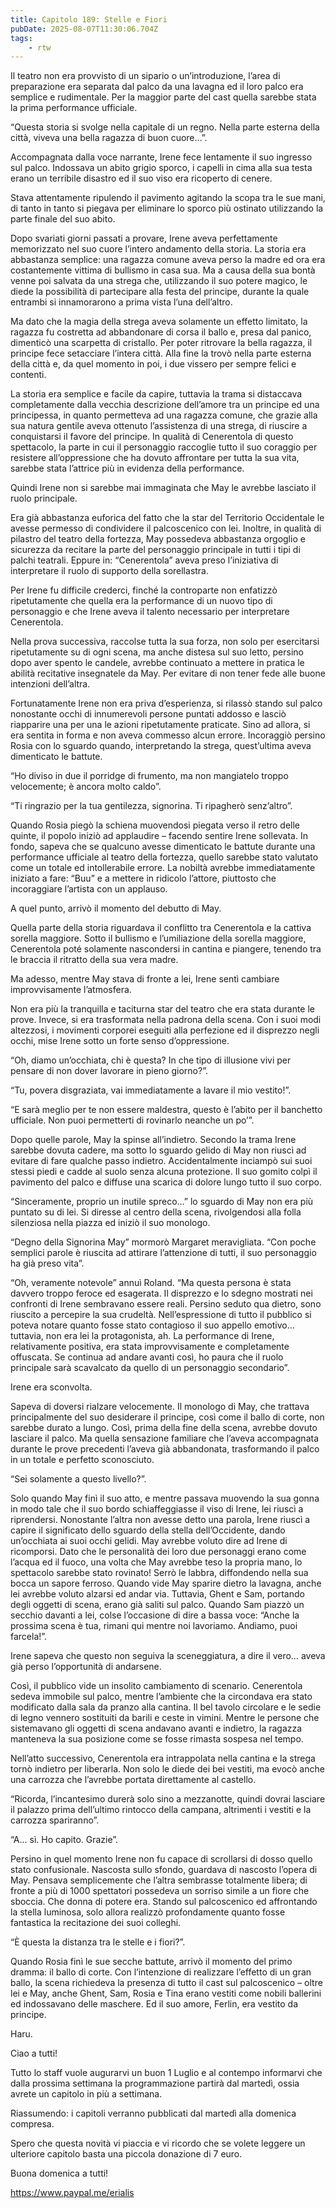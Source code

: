 ```yaml
---
title: Capitolo 189: Stelle e Fiori
pubDate: 2025-08-07T11:30:06.704Z
tags:
    - rtw
---
```



Il teatro non era provvisto di un sipario o un’introduzione, l’area di preparazione era separata dal palco da una lavagna ed il loro palco era semplice e rudimentale. Per la maggior parte del cast quella sarebbe stata la prima performance ufficiale.


“Questa storia si svolge nella capitale di un regno. Nella parte esterna della città, viveva una bella ragazza di buon cuore…”.


Accompagnata dalla voce narrante, Irene fece lentamente il suo ingresso sul palco. Indossava un abito grigio sporco, i capelli in cima alla sua testa erano un terribile disastro ed il suo viso era ricoperto di cenere.


Stava attentamente ripulendo il pavimento agitando la scopa tra le sue mani, di tanto in tanto si piegava per eliminare lo sporco più ostinato utilizzando la parte finale del suo abito.


Dopo svariati giorni passati a provare, Irene aveva perfettamente memorizzato nel suo cuore l’intero andamento della storia. La storia era abbastanza semplice: una ragazza comune aveva perso la madre ed ora era costantemente vittima di bullismo in casa sua. Ma a causa della sua bontà venne poi salvata da una strega che, utilizzando il suo potere magico, le diede la possibilità di partecipare alla festa del principe, durante la quale entrambi si innamorarono a prima vista l’una dell’altro.


Ma dato che la magia della strega aveva solamente un effetto limitato, la ragazza fu costretta ad abbandonare di corsa il ballo e, presa dal panico, dimenticò una scarpetta di cristallo. Per poter ritrovare la bella ragazza, il principe fece setacciare l’intera città. Alla fine la trovò nella parte esterna della città e, da quel momento in poi, i due vissero per sempre felici e contenti.


La storia era semplice e facile da capire, tuttavia la trama si distaccava completamente dalla vecchia descrizione dell’amore tra un principe ed una principessa, in quanto permetteva ad una ragazza comune, che grazie alla sua natura gentile aveva ottenuto l’assistenza di una strega, di riuscire a conquistarsi il favore del principe. In qualità di Cenerentola di questo spettacolo, la parte in cui il personaggio raccoglie tutto il suo coraggio per resistere all’oppressione che ha dovuto affrontare per tutta la sua vita, sarebbe stata l’attrice più in evidenza della performance.


Quindi Irene non si sarebbe mai immaginata che May le avrebbe lasciato il ruolo principale.


Era già abbastanza euforica del fatto che la star del Territorio Occidentale le avesse permesso di condividere il palcoscenico con lei. Inoltre, in qualità di pilastro del teatro della fortezza, May possedeva abbastanza orgoglio e sicurezza da recitare la parte del personaggio principale in tutti i tipi di palchi teatrali. Eppure in: “Cenerentola” aveva preso l’iniziativa di interpretare il ruolo di supporto della sorellastra.


Per Irene fu difficile crederci, finché la controparte non enfatizzò ripetutamente che quella era la performance di un nuovo tipo di personaggio e che Irene aveva il talento necessario per interpretare Cenerentola.


Nella prova successiva, raccolse tutta la sua forza, non solo per esercitarsi ripetutamente su di ogni scena, ma anche distesa sul suo letto, persino dopo aver spento le candele, avrebbe continuato a mettere in pratica le abilità recitative insegnatele da May. Per evitare di non tener fede alle buone intenzioni dell’altra.


Fortunatamente Irene non era priva d’esperienza, si rilassò stando sul palco nonostante occhi di innumerevoli persone puntati addosso e lasciò riapparire una per una le azioni ripetutamente praticate. Sino ad allora, si era sentita in forma e non aveva commesso alcun errore. Incoraggiò persino Rosia con lo sguardo quando, interpretando la strega, quest’ultima aveva dimenticato le battute.


“Ho diviso in due il porridge di frumento, ma non mangiatelo troppo velocemente; è ancora molto caldo”.


“Ti ringrazio per la tua gentilezza, signorina. Ti ripagherò senz’altro”.


Quando Rosia piegò la schiena muovendosi piegata verso il retro delle quinte, il popolo iniziò ad applaudire – facendo sentire Irene sollevata. In fondo, sapeva che se qualcuno avesse dimenticato le battute durante una performance ufficiale al teatro della fortezza, quello sarebbe stato valutato come un totale ed intollerabile errore. La nobiltà avrebbe immediatamente iniziato a fare: “Buu” e a mettere in ridicolo l’attore, piuttosto che incoraggiare l’artista con un applauso.


A quel punto, arrivò il momento del debutto di May.


Quella parte della storia riguardava il conflitto tra Cenerentola e la cattiva sorella maggiore. Sotto il bullismo e l’umiliazione della sorella maggiore, Cenerentola poté solamente nascondersi in cantina e piangere, tenendo tra le braccia il ritratto della sua vera madre.


Ma adesso, mentre May stava di fronte a lei, Irene sentì cambiare improvvisamente l’atmosfera.


Non era più la tranquilla e taciturna star del teatro che era stata durante le prove. Invece, si era trasformata nella padrona della scena. Con i suoi modi altezzosi, i movimenti corporei eseguiti alla perfezione ed il disprezzo negli occhi, mise Irene sotto un forte senso d’oppressione.


“Oh, diamo un’occhiata, chi è questa? In che tipo di illusione vivi per pensare di non dover lavorare in pieno giorno?”.


“Tu, povera disgraziata, vai immediatamente a lavare il mio vestito!”.


“E sarà meglio per te non essere maldestra, questo è l’abito per il banchetto ufficiale. Non puoi permetterti di rovinarlo neanche un po’”.


Dopo quelle parole, May la spinse all’indietro. Secondo la trama Irene sarebbe dovuta cadere, ma sotto lo sguardo gelido di May non riuscì ad evitare di fare qualche passo indietro. Accidentalmente inciampò sui suoi stessi piedi e cadde al suolo senza alcuna protezione. Il suo gomito colpì il pavimento del palco e diffuse una scarica di dolore lungo tutto il suo corpo.


“Sinceramente, proprio un inutile spreco…” lo sguardo di May non era più puntato su di lei. Si diresse al centro della scena, rivolgendosi alla folla silenziosa nella piazza ed iniziò il suo monologo.


“Degno della Signorina May” mormorò Margaret meravigliata. “Con poche semplici parole è riuscita ad attirare l’attenzione di tutti, il suo personaggio ha già preso vita”.


“Oh, veramente notevole” annuì Roland. “Ma questa persona è stata davvero troppo feroce ed esagerata. Il disprezzo e lo sdegno mostrati nei confronti di Irene sembravano essere reali. Persino seduto qua dietro, sono riuscito a percepire la sua crudeltà. Nell’espressione di tutto il pubblico si poteva notare quanto fosse stato contagioso il suo appello emotivo… tuttavia, non era lei la protagonista, ah. La performance di Irene, relativamente positiva, era stata improvvisamente e completamente offuscata. Se continua ad andare avanti così, ho paura che il ruolo principale sarà scavalcato da quello di un personaggio secondario”. 


Irene era sconvolta.


Sapeva di doversi rialzare velocemente. Il monologo di May, che trattava principalmente del suo desiderare il principe, così come il ballo di corte, non sarebbe durato a lungo. Così, prima della fine della scena, avrebbe dovuto lasciare il palco. Ma quella sensazione familiare che l’aveva accompagnata durante le prove precedenti l’aveva già abbandonata, trasformando il palco in un totale e perfetto sconosciuto.


“Sei solamente a questo livello?”.


Solo quando May finì il suo atto, e mentre passava muovendo la sua gonna in modo tale che il suo bordo schiaffeggiasse il viso di Irene, lei riuscì a riprendersi. Nonostante l’altra non avesse detto una parola, Irene riuscì a capire il significato dello sguardo della stella dell’Occidente, dando un’occhiata ai suoi occhi gelidi. May avrebbe voluto dire ad Irene di ricomporsi. Dato che le personalità dei loro due personaggi erano come l’acqua ed il fuoco, una volta che May avrebbe teso la propria mano, lo spettacolo sarebbe stato rovinato! Serrò le labbra, diffondendo nella sua bocca un sapore ferroso. Quando vide May sparire dietro la lavagna, anche lei avrebbe voluto alzarsi ed andar via. Tuttavia, Ghent e Sam, portando degli oggetti di scena, erano già saliti sul palco. Quando Sam piazzò un secchio davanti a lei, colse l’occasione di dire a bassa voce: “Anche la prossima scena è tua, rimani qui mentre noi lavoriamo. Andiamo, puoi farcela!”.


Irene sapeva che questo non seguiva la sceneggiatura, a dire il vero… aveva già perso l’opportunità di andarsene.


Così, il pubblico vide un insolito cambiamento di scenario. Cenerentola sedeva immobile sul palco, mentre l’ambiente che la circondava era stato modificato dalla sala da pranzo alla cantina. Il bel tavolo circolare e le sedie di legno vennero sostituiti da barili e ceste in vimini. Mentre le persone che sistemavano gli oggetti di scena andavano avanti e indietro, la ragazza manteneva la sua posizione come se fosse rimasta sospesa nel tempo.


Nell’atto successivo, Cenerentola era intrappolata nella cantina e la strega tornò indietro per liberarla. Non solo le diede dei bei vestiti, ma evocò anche una carrozza che l’avrebbe portata direttamente al castello.


“Ricorda, l’incantesimo durerà solo sino a mezzanotte, quindi dovrai lasciare il palazzo prima dell’ultimo rintocco della campana, altrimenti i vestiti e la carrozza spariranno”.


“A… sì. Ho capito. Grazie”.


Persino in quel momento Irene non fu capace di scrollarsi di dosso quello stato confusionale. Nascosta sullo sfondo, guardava di nascosto l’opera di May. Pensava semplicemente che l’altra sembrasse totalmente libera; di fronte a più di 1000 spettatori possedeva un sorriso simile a un fiore che sboccia. Che donna di potere era. Stando sul palcoscenico ed affrontando la stella luminosa, solo allora realizzò profondamente quanto fosse fantastica la recitazione dei suoi colleghi.


“Ѐ questa la distanza tra le stelle e i fiori?”.


Quando Rosia finì le sue secche battute, arrivò il momento del primo dramma: il ballo di corte. Con l’intenzione di realizzare l’effetto di un gran ballo, la scena richiedeva la presenza di tutto il cast sul palcoscenico – oltre lei e May, anche Ghent, Sam, Rosia e Tina erano vestiti come nobili ballerini ed indossavano delle maschere. Ed il suo amore, Ferlin, era vestito da principe.










Haru.






Ciao a tutti!


Tutto lo staff vuole augurarvi un buon 1 Luglio e al contempo informarvi che dalla prossima settimana la programmazione partirà dal martedì, ossia avrete un capitolo in più a settimana.


Riassumendo: i capitoli verranno pubblicati dal martedì alla domenica compresa.


Spero che questa novità vi piaccia e vi ricordo che se volete leggere un ulteriore capitolo basta una piccola donazione di 7 euro.


Buona domenica a tutti!


https://www.paypal.me/erialis 
                                


                                




